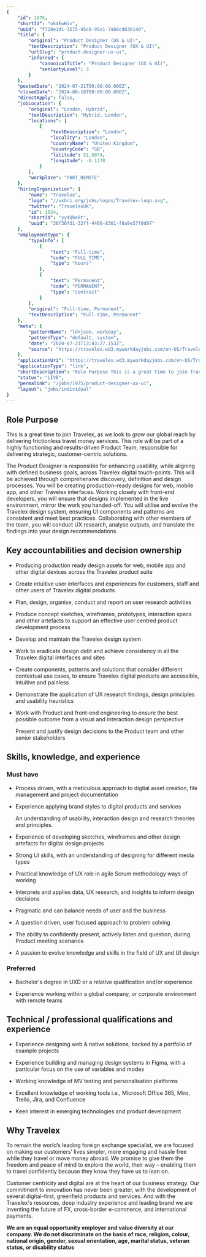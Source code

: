 ```yaml
---
{
	"id": 1975,
	"shortId": "ok4EwHiv",
	"uuid": "f720e1d1-3575-45c8-95e1-7ab6cd03b140",
	"title": {
		"original": "Product Designer (UX & UI)",
		"textDescription": "Product Designer (UX & UI)",
		"urlSlug": "product-designer-ux-ui",
		"inferred": {
			"canonicalTitle": "Product Designer (UX & UI)",
			"seniortyLevel": 3
		}
	},
	"postedDate": "2024-07-21T00:00:00.000Z",
	"closedDate": "2024-08-18T00:00:00.000Z",
	"directApply": false,
	"jobLocation": {
		"original": "London, Hybrid",
		"textDescription": "Hybrid, London",
		"locations": [
			{
				"textDescription": "London",
				"locality": "London",
				"countryName": "United Kingdom",
				"countryCode": "GB",
				"latitude": 51.5074,
				"longitude": -0.1278
			}
		],
		"workplace": "PART_REMOTE"
	},
	"hiringOrganization": {
		"name": "Travelex",
		"logo": "//uxbri.org/jobs/logos/Travelex-logo.svg",
		"twitter": "TravelexUK",
		"id": 1024,
		"shortId": "yy4QheRt",
		"uuid": "30f30fd1-32ff-4460-8361-f8a9e57f8d97"
	},
	"employmentType": {
		"typeInfo": [
			{
				"text": "Full-time",
				"code": "FULL_TIME",
				"type": "hours"
			},
			{
				"text": "Permanent",
				"code": "PERMANENT",
				"type": "contract"
			}
		],
		"original": "Full-time, Permanent",
		"textDescription": "Full-time, Permanent"
	},
	"meta": {
		"patternName": "ld+json, workday",
		"patternType": "default, system",
		"date": "2024-07-21T13:43:27.153Z",
		"source": "https://travelex.wd3.myworkdayjobs.com/en-US/TravelexCareers/job/GBR-London-Kingsway/Product-Designer--UX---UI-_JR45092?utm_source=Indeed&utm_medium=organic&utm_campaign=Indeed"
	},
	"applicationUri": "https://travelex.wd3.myworkdayjobs.com/en-US/TravelexCareers/job/GBR-London-Kingsway/Product-Designer--UX---UI-_JR45092/apply?utm_source=Indeed&utm_medium=organic&utm_campaign=Indeed",
	"applicationType": "link",
	"shortDescription": "Role Purpose This is a great time to join Travelex, as we look to grow our global reach by delivering frictionless travel money services. This role will be part of a highly functioning and",
	"status": "LIVE",
	"permalink": "/jobs/1975/product-designer-ux-ui",
	"layout": "jobs/individual"
}
---
```

<h2>Role Purpose</h2><p>This is a great time to join Travelex, as we look to grow our global reach by delivering frictionless travel money services. This role will be part of a highly functioning and results-driven Product Team, responsible for delivering strategic, customer-centric solutions.&nbsp;</p><p>The Product Designer is responsible for enhancing usability, while aligning with defined business goals, across Travelex digital touch-points. This will be achieved through comprehensive discovery, definition and design processes. You will be creating production-ready designs for web, mobile app, and other Travelex interfaces. Working closely with front-end developers, you will ensure that designs implemented in the live environment, mirror the work you handed-off. You will utilise and evolve the Travelex design system, ensuring UI components and patterns are consistent and meet best practices. Collaborating with other members of the team, you will conduct UX research, analyse outputs, and translate the findings into your design recommendations.</p><h2>Key accountabilities and decision ownership</h2><ul><li><p>Producing production ready design assets for web, mobile app and other digital devices across the Travelex product suite</p></li><li><p>Create intuitive user interfaces and experiences for customers, staff and other users of Travelex digital products</p></li><li><p>Plan, design, organise, conduct and report on user research activities</p></li><li><p>Produce concept sketches, wireframes, prototypes, interaction specs and other artefacts to support an effective user centred product development process</p></li><li><p>Develop and maintain the Travelex design system</p></li><li><p>Work to eradicate design debt and achieve consistency in all the Travelex digital interfaces and sites</p></li><li><p>Create components, patterns and solutions that consider different contextual use cases, to ensure Travelex digital products are accessible, intuitive and painless&nbsp;</p></li><li><p>Demonstrate the application of UX research findings, design principles and usability heuristics</p></li><li><p>Work with Product and front-end engineering to ensure the best possible outcome from a visual and interaction design perspective</p><p>Present and justify design decisions to the Product team and other senior stakeholders</p></li></ul><h2>Skills, knowledge, and experience</h2><h3>Must have</h3><ul><li><p>Process driven, with a meticulous approach to digital asset creation, file management and project documentation</p></li><li><p>Experience applying brand styles to digital products and services</p><p>An understanding of usability, interaction design and research theories and principles.</p></li><li><p>Experience of developing sketches, wireframes and other design artefacts for digital design projects</p></li><li><p>Strong UI skills, with an understanding of designing for different media types</p></li><li><p>Practical knowledge of UX role in agile Scrum methodology ways of working</p></li><li><p>Interprets and applies data, UX research, and insights to inform design decisions</p></li><li><p>Pragmatic and can balance needs of user and the business</p></li><li><p>A question driven, user focused approach to problem solving</p></li><li><p>The ability to confidently present, actively listen and question, during Product meeting scenarios</p></li><li><p>A passion to evolve knowledge and skills in the field of UX and UI design</p></li></ul><h3>Preferred</h3><ul><li><p>Bachelor's degree in UXD or a relative qualification and/or experience</p></li><li><p>Experience working within a global company, or corporate environment with remote teams</p></li></ul><h2>Technical / professional qualifications and experience</h2><ul><li><p>Experience designing web &amp; native solutions, backed by a portfolio of example projects</p></li><li><p>Experience building and managing design systems in Figma, with a particular focus on the use of variables and modes</p></li><li><p>Working knowledge of MV testing and personalisation platforms</p></li><li><p>Excellent knowledge of working tools i.e., Microsoft Office 365, Miro, Trello, Jira, and Confluence</p></li><li><p>Keen interest in emerging technologies and product development</p></li></ul><h2>Why Travelex</h2><p>To remain the world’s leading foreign exchange specialist, we are focused on making our customers’ lives simpler, more engaging and hassle free while they travel or move money abroad. We promise to give them the freedom and peace of mind to explore the world, their way – enabling them to travel confidently because they know they have us to lean on.</p><p>Customer centricity and digital are at the heart of our business strategy. Our commitment to innovation has never been greater, with the development of several digital-first, greenfield products and services. And with the Travelex's resources, deep industry experience and leading brand we are inventing the future of FX, cross-border e-commerce, and international payments.</p><p><strong>We are an equal opportunity employer and value diversity at our company. We do not discriminate on the basis of race, religion, colour, national origin, gender, sexual orientation, age, marital status, veteran status, or disability status</strong></p>
